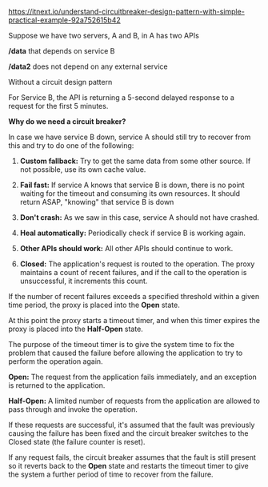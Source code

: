 <https://itnext.io/understand-circuitbreaker-design-pattern-with-simple-practical-example-92a752615b42>

Suppose we have two servers, A and B, in A has two APIs

**/data** that depends on service B

**/data2** does not depend on any external service

Without a circuit design pattern

For Service B, the API is returning a 5-second delayed response to a request for the first 5 minutes.

**Why do we need a circuit breaker?**

In case we have service B down, service A should still try to recover from this and try to do one of the following:

1. **Custom fallback:** Try to get the same data from some other source. If not possible, use its own cache value.

2. **Fail fast:** If service A knows that service B is down, there is no point waiting for the timeout and consuming its own resources. It should return ASAP, "knowing" that service B is down

3. **Don't crash:** As we saw in this case, service A should not have crashed.

4. **Heal automatically:** Periodically check if service B is working again.

5. **Other APIs should work:** All other APIs should continue to work.

6. **Closed:** The application's request is routed to the operation. The proxy maintains a count of recent failures, and if the call to the operation is unsuccessful, it increments this count.

If the number of recent failures exceeds a specified threshold within a given time period, the proxy is placed into the **Open** state.

At this point the proxy starts a timeout timer, and when this timer expires the proxy is placed into the **Half-Open** state.

The purpose of the timeout timer is to give the system time to fix the problem that caused the failure before allowing the application to try to perform the operation again.

**Open:** The request from the application fails immediately, and an exception is returned to the application.

**Half-Open:** A limited number of requests from the application are allowed to pass through and invoke the operation.

If these requests are successful, it's assumed that the fault was previously causing the failure has been fixed and the circuit breaker switches to the Closed state (the failure counter is reset).

If any request fails, the circuit breaker assumes that the fault is still present so it reverts back to the **Open** state and restarts the timeout timer to give the system a further period of time to recover from the failure.



